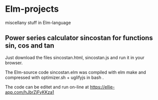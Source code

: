 # Elm-projects
miscellany stuff in Elm-language
## Power series calculator sincostan for functions sin, cos and tan
Just download the files sincostan.html, sincostan.js and run it in your browser.

The Elm-source code sincostan.elm was compiled with elm make and compressed with
optimizer.sh + uglifyjs in bash .

The code can be editet and run on-line at https://ellie-app.com/hJbrZjFyKKza1
